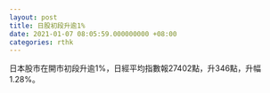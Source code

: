 ```yaml
---
layout: post
title: 日股初段升逾1%
date: 2021-01-07 08:05:59.000000000 +08:00
categories: rthk
---
```


日本股市在開市初段升逾1%，日經平均指數報27402點，升346點，升幅1.28%。
